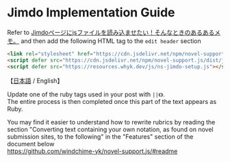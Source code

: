 # Jimdo Implementation Guide

Refer to [Jimdoページにjsファイルを読み込ませたい！そんなときのあるあるメモ。](https://www.aki-nagashima.name/2014/09/17/jimdo%E3%81%A7-%E5%A4%96%E9%83%A8javascript%E3%83%95%E3%82%A1%E3%82%A4%E3%83%AB%E3%82%92%E8%AA%AD%E3%81%BF%E8%BE%BC%E3%81%BE%E3%81%9B%E3%81%9F%E3%81%84/) and then add the following HTML tag to the `edit header` section

```html
<link rel="stylesheet" href="https://cdn.jsdelivr.net/npm/novel-support.js/dist/css/novel-support.css">
<script defer src="https://cdn.jsdelivr.net/npm/novel-support.js/dist/js/novel-support.min.js"></script>
<script defer src="https://resources.whyk.dev/js/ns-jimdo-setup.js"></script>
```

【[日本語](./ns-jimdo-setup.md) / English】


Update one of the ruby tags used in your post with `||《》`.  
The entire process is then completed once this part of the text appears as Ruby.

You may find it easier to understand how to rewrite rubrics by reading the section "Converting text containing your own notation, as found on novel submission sites, to the following" in the "Features" section of the document below  
https://github.com/windchime-yk/novel-support.js/#readme
